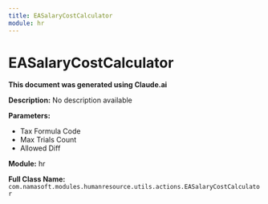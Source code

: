 ```yaml
---
title: EASalaryCostCalculator
module: hr
---
```



<div class='entity-flows'>

# EASalaryCostCalculator

**This document was generated using Claude.ai**

**Description:** No description available

**Parameters:**
- Tax Formula Code
- Max Trials Count
- Allowed Diff

**Module:** hr

**Full Class Name:** `com.namasoft.modules.humanresource.utils.actions.EASalaryCostCalculator`


</div>

